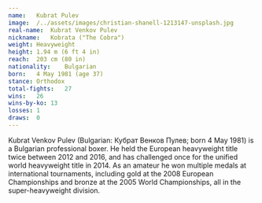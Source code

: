 ```yaml
---
name:   Kubrat Pulev
image:  /../assets/images/christian-shanell-1213147-unsplash.jpg
real-name:  Kubrat Venkov Pulev
nickname:   Kobrata ("The Cobra")
weight: Heavyweight
height: 1.94 m (6 ft 4 in)
reach:  203 cm (80 in)
nationality:    Bulgarian
born:   4 May 1981 (age 37)
stance: Orthodox
total-fights:   27
wins:   26
wins-by-ko: 13
losses: 1
draws:  0
---
```

Kubrat Venkov Pulev (Bulgarian: Кубрат Венков Пулев; born 4 May 1981) is a Bulgarian professional boxer. He held the European heavyweight title twice between 2012 and 2016, and has challenged once for the unified world heavyweight title in 2014. As an amateur he won multiple medals at international tournaments, including gold at the 2008 European Championships and bronze at the 2005 World Championships, all in the super-heavyweight division.